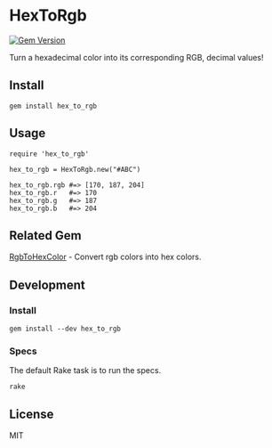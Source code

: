 # HexToRgb

[![Gem Version](https://badge.fury.io/rb/hex_to_rgb.svg)](http://badge.fury.io/rb/hex_to_rgb)

Turn a hexadecimal color into its corresponding RGB, decimal values!

## Install

```
gem install hex_to_rgb
```

## Usage

```
require 'hex_to_rgb'

hex_to_rgb = HexToRgb.new("#ABC")

hex_to_rgb.rgb #=> [170, 187, 204]
hex_to_rgb.r   #=> 170
hex_to_rgb.g   #=> 187
hex_to_rgb.b   #=> 204
```

## Related Gem

[RgbToHexColor](https://github.com/kyletolle/rgb_to_hex_color) - Convert rgb
colors into hex colors.

## Development

### Install

```
gem install --dev hex_to_rgb
```

### Specs

The default Rake task is to run the specs.

```
rake
```

## License

MIT

